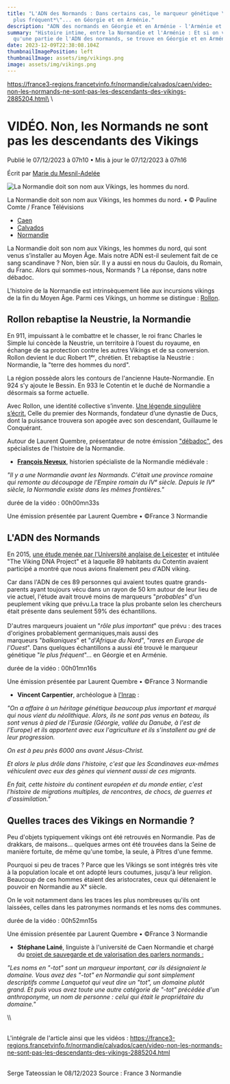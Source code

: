 ```yaml
---
title: "L'ADN des Normands : Dans certains cas, le marqueur génétique \"*le
  plus fréquent*\"... en Géorgie et en Arménie."
description: "ADN des normands en Géorgie et en Arménie - l'Arménie et la Normandie "
summary: "Histoire intime, entre la Normandie et l'Arménie : Et si on vous dit
  qu'une partie de l'ADN des normands, se trouve en Géorgie et en Arménie ?  "
date: 2023-12-09T22:38:08.104Z
thumbnailImagePosition: left
thumbnailImage: assets/img/vikings.png
image: assets/img/vikings.png
---
```

https://france3-regions.francetvinfo.fr/normandie/calvados/caen/video-non-les-normands-ne-sont-pas-les-descendants-des-vikings-2885204.html﻿\
\

<!--StartFragment-->

# VIDÉO. Non, les Normands ne sont pas les descendants des Vikings

Publié le 07/12/2023 à 07h10 • Mis à jour le 07/12/2023 à 07h16

Écrit par [Marie du Mesnil-Adelée](https://france3-regions.francetvinfo.fr/redaction/marie-dumesnil-adelee)

![La Normandie doit son nom aux Vikings, les hommes du nord.](https://france3-regions.francetvinfo.fr/image/TP_4hwyKO-5tw_EJJ5ZSKZ7AzHI/600x400/regions/2022/11/14/637217634352b_viking.png)

La Normandie doit son nom aux Vikings, les hommes du nord. • © Pauline Comte / France Télévisions

* [Caen](https://france3-regions.francetvinfo.fr/normandie/calvados/caen)
* [Calvados](https://france3-regions.francetvinfo.fr/normandie/calvados)
* [Normandie](https://france3-regions.francetvinfo.fr/normandie/)

La Normandie doit son nom aux Vikings, les hommes du nord, qui sont venus s’installer au Moyen Âge. Mais notre ADN est-il seulement fait de ce sang scandinave ? Non, bien sûr. Il y a aussi en nous du Gaulois, du Romain, du Franc. Alors qui sommes-nous, Normands ? La réponse, dans notre débadoc.

L'histoire de la Normandie est intrinsèquement liée aux incursions vikings de la fin du Moyen Âge. Parmi ces Vikings, un homme se distingue : [Rollon](https://france3-regions.francetvinfo.fr/normandie/seine-maritime/rouen/rollon-sur-les-traces-du-premier-normand-documentaire-inedit-raconte-par-philippe-torreton-1948567.html).

## Rollon rebaptise la Neustrie, la Normandie

En 911, impuissant à le combattre et le chasser, le roi franc Charles le Simple lui concède la Neustrie, un territoire à l’ouest du royaume, en échange de sa protection contre les autres Vikings et de sa conversion. Rollon devient le duc Robert 1ᵉʳ, chrétien. Et rebaptise la Neustrie : Normandie, la "terre des hommes du nord".

La région possède alors les contours de l'ancienne Haute-Normandie. En 924 s'y ajoute le Bessin. En 933 le Cotentin et le duché de Normandie a désormais sa forme actuelle.

Avec Rollon, une identité collective s’invente. [Une légende singulière s’écrit.](https://www.france.tv/documentaires/histoire/2298439-la-france-en-vrai-rollon-sur-les-traces-du-premier-normand.html) Celle du premier des Normands, fondateur d’une dynastie de Ducs, dont la puissance trouvera son apogée avec son descendant, Guillaume le Conquérant.

Autour de Laurent Quembre, présentateur de notre émission ["débadoc"](https://www.france.tv/france-3/normandie/debadoc-en-normandie/), des spécialistes de l'histoire de la Normandie.

* **[François Neveux](https://www.babelio.com/auteur/Francois-Neveux/70131)**, historien spécialiste de la Normandie médiévale :

*"Il y a une Normandie avant les Normands. C'était une province romaine qui remonte au découpage de l'Empire romain du IVᵉ siècle. Depuis le IVᵉ siècle, la Normandie existe dans les mêmes frontières."*

durée de la vidéo : 00h00mn33s

Une émission présentée par Laurent Quembre • ©France 3 Normandie

## L'ADN des Normands

En 2015, [une étude menée par l'Université anglaise de Leicester](https://france3-regions.francetvinfo.fr/normandie/manche/genes-vikings-sang-normands-pas-que-981330.html) et intitulée "The Viking DNA Project" et à laquelle 89 habitants du Cotentin avaient participé a montré que nous avions finalement peu d'ADN viking.

Car dans l'ADN de ces 89 personnes qui avaient toutes quatre grands-parents ayant toujours vécu dans un rayon de 50 km autour de leur lieu de vie actuel, l'étude avait trouvé moins de marqueurs "*probables*" d'un peuplement viking que prévu.La trace la plus probante selon les chercheurs était présente dans seulement 59% des échantillons.\
\
D'autres marqueurs jouaient un "*rôle plus important*" que prévu : des traces d'origines probablement germaniques,mais aussi des marqueurs "*balkaniques*" et "*d'Afrique du Nord*", "*rares en Europe de l'Ouest*". Dans quelques échantillons a aussi été trouvé le marqueur génétique "*le plus fréquent*"... en Géorgie et en Arménie.

durée de la vidéo : 00h01mn16s

Une émission présentée par Laurent Quembre • ©France 3 Normandie

* **Vincent Carpentier**, archéologue à [l’Inrap](https://www.facebook.com/InrapOfficiel) :

*"On a affaire à un héritage génétique beaucoup plus important et marqué qui nous vient du néolithique. Alors, ils ne sont pas venus en bateau, ils sont venus à pied de l'Eurasie (Géorgie, vallée du Danube, à l'est de l'Europe) et ils apportent avec eux l'agriculture et ils s'installent au gré de leur progression.*

*On est à peu près 6000 ans avant Jésus-Christ.*

*Et alors le plus drôle dans l'histoire, c'est que les Scandinaves eux-mêmes véhiculent avec eux des gènes qui viennent aussi de ces migrants.* 

*En fait, cette histoire du continent européen et du monde entier, c'est l'histoire de migrations multiples, de rencontres, de chocs, de guerres et d'assimilation."*

## Quelles traces des Vikings en Normandie ?

Peu d'objets typiquement vikings ont été retrouvés en Normandie. Pas de drakkars, de maisons... quelques armes ont été trouvées dans la Seine de manière fortuite, de même qu'une tombe, la seule, à Pîtres d'une femme. 

Pourquoi si peu de traces ? Parce que les Vikings se sont intégrés très vite à la population locale et ont adopté leurs coutumes, jusqu'à leur religion. Beaucoup de ces hommes étaient des aristocrates, ceux qui détenaient le pouvoir en Normandie au Xᵉ siècle.

On le voit notamment dans les traces les plus nombreuses qu'ils ont laissées, celles dans les patronymes normands et les noms des communes.

durée de la vidéo : 00h52mn15s

Une émission présentée par Laurent Quembre • ©France 3 Normandie

* **Stéphane Lainé**, linguiste à l'université de Caen Normandie et chargé du [projet de sauvegarde et de valorisation des parlers normands :](https://parlers-normands.lafabriquedepatrimoines.fr/?page_id=37)

*"Les noms en "-tot" sont un marqueur important, car ils désignaient le domaine. Vous avez des "-tot" en Normandie qui sont simplement descriptifs comme Lanquetot qui veut dire un "tot", un domaine plutôt grand. Et puis vous avez toute une autre catégorie de "-tot" précédée d'un anthroponyme, un nom de personne : celui qui était le propriétaire du domaine."*

<!--EndFragment-->\\
\
L'intégrale de l'article ainsi que les vidéos : https://france3-regions.francetvinfo.fr/normandie/calvados/caen/video-non-les-normands-ne-sont-pas-les-descendants-des-vikings-2885204.html

\
S﻿erge Tateossian le 08/12/2023    Source : France 3 Normandie